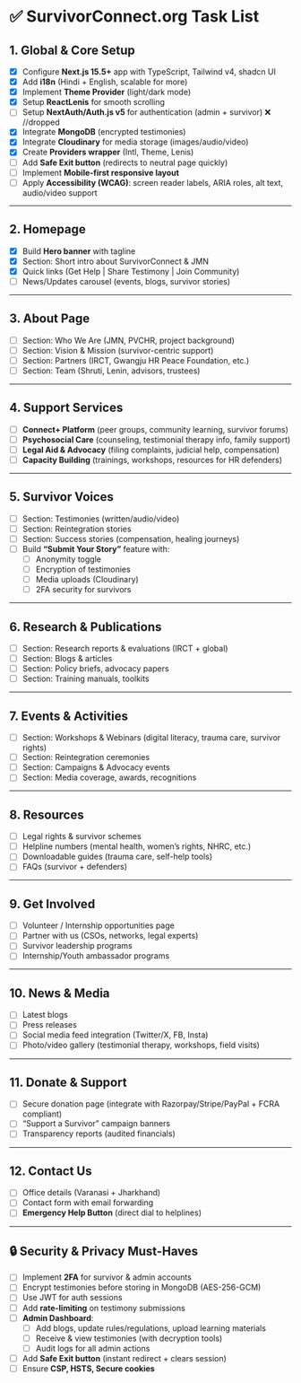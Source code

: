 # ✅ SurvivorConnect.org Task List

## 1. Global & Core Setup
- [x] Configure **Next.js 15.5+** app with TypeScript, Tailwind v4, shadcn UI
- [x] Add **i18n** (Hindi + English, scalable for more)
- [x] Implement **Theme Provider** (light/dark mode)
- [x] Setup **ReactLenis** for smooth scrolling
- [ ] Setup **NextAuth/Auth.js v5** for authentication (admin + survivor) ❌ //dropped
- [x] Integrate **MongoDB** (encrypted testimonies)
- [x] Integrate **Cloudinary** for media storage (images/audio/video)
- [x] Create **Providers wrapper** (Intl, Theme, Lenis)
- [ ] Add **Safe Exit button** (redirects to neutral page quickly)
- [ ] Implement **Mobile-first responsive layout**
- [ ] Apply **Accessibility (WCAG)**: screen reader labels, ARIA roles, alt text, audio/video support

---

## 2. Homepage
- [x] Build **Hero banner** with tagline
- [x] Section: Short intro about SurvivorConnect & JMN
- [x] Quick links (Get Help | Share Testimony | Join Community)
- [ ] News/Updates carousel (events, blogs, survivor stories)

---

## 3. About Page
- [ ] Section: Who We Are (JMN, PVCHR, project background)
- [ ] Section: Vision & Mission (survivor-centric support)
- [ ] Section: Partners (IRCT, Gwangju HR Peace Foundation, etc.)
- [ ] Section: Team (Shruti, Lenin, advisors, trustees)

---

## 4. Support Services
- [ ] **Connect+ Platform** (peer groups, community learning, survivor forums)
- [ ] **Psychosocial Care** (counseling, testimonial therapy info, family support)
- [ ] **Legal Aid & Advocacy** (filing complaints, judicial help, compensation)
- [ ] **Capacity Building** (trainings, workshops, resources for HR defenders)

---

## 5. Survivor Voices
- [ ] Section: Testimonies (written/audio/video)
- [ ] Section: Reintegration stories
- [ ] Section: Success stories (compensation, healing journeys)
- [ ] Build **“Submit Your Story”** feature with:
  - [ ] Anonymity toggle
  - [ ] Encryption of testimonies
  - [ ] Media uploads (Cloudinary)
  - [ ] 2FA security for survivors

---

## 6. Research & Publications
- [ ] Section: Research reports & evaluations (IRCT + global)
- [ ] Section: Blogs & articles
- [ ] Section: Policy briefs, advocacy papers
- [ ] Section: Training manuals, toolkits

---

## 7. Events & Activities
- [ ] Section: Workshops & Webinars (digital literacy, trauma care, survivor rights)
- [ ] Section: Reintegration ceremonies
- [ ] Section: Campaigns & Advocacy events
- [ ] Section: Media coverage, awards, recognitions

---

## 8. Resources
- [ ] Legal rights & survivor schemes
- [ ] Helpline numbers (mental health, women’s rights, NHRC, etc.)
- [ ] Downloadable guides (trauma care, self-help tools)
- [ ] FAQs (survivor + defenders)

---

## 9. Get Involved
- [ ] Volunteer / Internship opportunities page
- [ ] Partner with us (CSOs, networks, legal experts)
- [ ] Survivor leadership programs
- [ ] Internship/Youth ambassador programs

---

## 10. News & Media
- [ ] Latest blogs
- [ ] Press releases
- [ ] Social media feed integration (Twitter/X, FB, Insta)
- [ ] Photo/video gallery (testimonial therapy, workshops, field visits)

---

## 11. Donate & Support
- [ ] Secure donation page (integrate with Razorpay/Stripe/PayPal + FCRA compliant)
- [ ] “Support a Survivor” campaign banners
- [ ] Transparency reports (audited financials)

---

## 12. Contact Us
- [ ] Office details (Varanasi + Jharkhand)
- [ ] Contact form with email forwarding
- [ ] **Emergency Help Button** (direct dial to helplines)

---

## 🔒 Security & Privacy Must-Haves
- [ ] Implement **2FA** for survivor & admin accounts
- [ ] Encrypt testimonies before storing in MongoDB (AES-256-GCM)
- [ ] Use JWT for auth sessions
- [ ] Add **rate-limiting** on testimony submissions
- [ ] **Admin Dashboard**:
  - [ ] Add blogs, update rules/regulations, upload learning materials
  - [ ] Receive & view testimonies (with decryption tools)
  - [ ] Audit logs for all admin actions
- [ ] Add **Safe Exit button** (instant redirect + clears session)
- [ ] Ensure **CSP, HSTS, Secure cookies**
